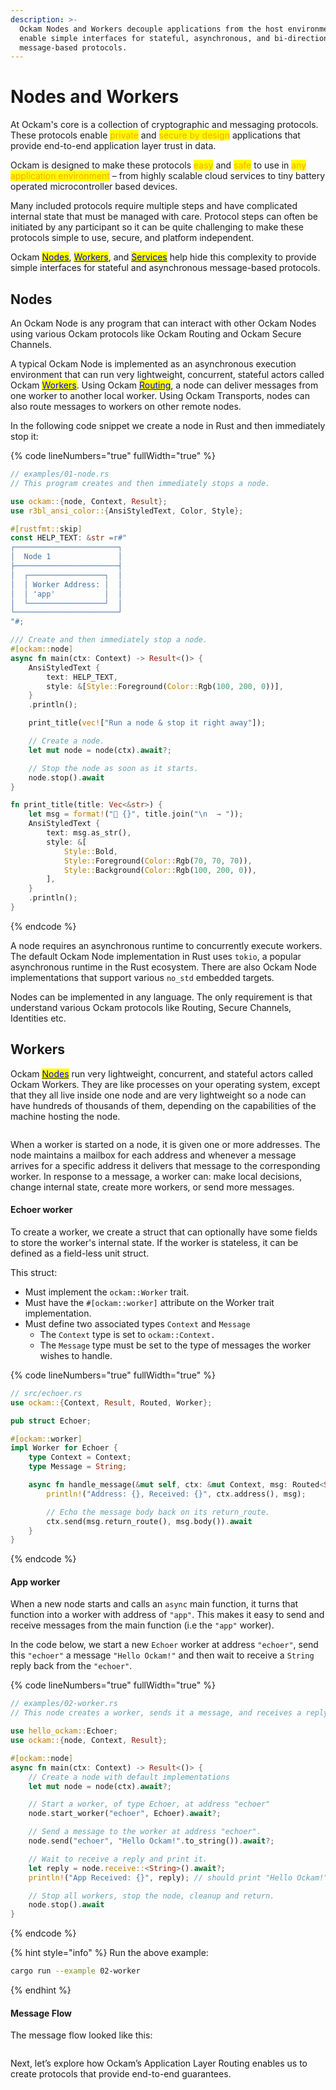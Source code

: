 ```yaml
---
description: >-
  Ockam Nodes and Workers decouple applications from the host environment and
  enable simple interfaces for stateful, asynchronous, and bi-directional
  message-based protocols.
---
```


# Nodes and Workers

At Ockam's core is a collection of cryptographic and messaging protocols. These protocols enable <mark style="color:orange;">private</mark> and <mark style="color:orange;">secure by design</mark> applications that provide end-to-end application layer trust in data.

Ockam is designed to make these protocols <mark style="color:orange;">easy</mark> and <mark style="color:orange;">safe</mark> to use in <mark style="color:orange;">any application environment</mark> – from highly scalable cloud services to tiny battery operated microcontroller based devices.

Many included protocols require multiple steps and have complicated internal state that must be managed with care. Protocol steps can often be initiated by any participant so it can be quite challenging to make these protocols simple to use, secure, and platform independent.

Ockam [<mark style="color:blue;">Nodes</mark>](nodes.md#node), [<mark style="color:blue;">Workers</mark>](nodes.md#worker), and [<mark style="color:blue;">Services</mark>](nodes.md#service) help hide this complexity to provide simple interfaces for stateful and asynchronous message-based protocols.

## Nodes

An Ockam Node is any program that can interact with other Ockam Nodes using various Ockam protocols like Ockam Routing and Ockam Secure Channels.

A typical Ockam Node is implemented as an asynchronous execution environment that can run very lightweight, concurrent, stateful actors called Ockam [<mark style="color:blue;">Workers</mark>](nodes.md#workers). Using Ockam [<mark style="color:blue;">Routing</mark>](broken-reference), a node can deliver messages from one worker to another local worker. Using Ockam Transports, nodes can also route messages to workers on other remote nodes.

In the following code snippet we create a node in Rust and then immediately stop it:

{% code lineNumbers="true" fullWidth="true" %}
```rust
// examples/01-node.rs
// This program creates and then immediately stops a node.

use ockam::{node, Context, Result};
use r3bl_ansi_color::{AnsiStyledText, Color, Style};

#[rustfmt::skip]
const HELP_TEXT: &str =r#"
┌───────────────────────┐
│  Node 1               │
├───────────────────────┤
│  ┌─────────────────┐  │
│  │ Worker Address: │  │
│  │ 'app'           │  │
│  └─────────────────┘  │
└───────────────────────┘
"#;

/// Create and then immediately stop a node.
#[ockam::node]
async fn main(ctx: Context) -> Result<()> {
    AnsiStyledText {
        text: HELP_TEXT,
        style: &[Style::Foreground(Color::Rgb(100, 200, 0))],
    }
    .println();

    print_title(vec!["Run a node & stop it right away"]);

    // Create a node.
    let mut node = node(ctx).await?;

    // Stop the node as soon as it starts.
    node.stop().await
}

fn print_title(title: Vec<&str>) {
    let msg = format!("🚀 {}", title.join("\n  → "));
    AnsiStyledText {
        text: msg.as_str(),
        style: &[
            Style::Bold,
            Style::Foreground(Color::Rgb(70, 70, 70)),
            Style::Background(Color::Rgb(100, 200, 0)),
        ],
    }
    .println();
}

```
{% endcode %}

A node requires an asynchronous runtime to concurrently execute workers. The default Ockam Node implementation in Rust uses `tokio`, a popular asynchronous runtime in the Rust ecosystem. There are also Ockam Node implementations that support various `no_std` embedded targets.

Nodes can be implemented in any language. The only requirement is that understand various Ockam protocols like Routing, Secure Channels, Identities etc.

## Workers <a href="#worker" id="worker"></a>

Ockam [<mark style="color:blue;">Nodes</mark>](nodes.md#nodes) run very lightweight, concurrent, and stateful actors called Ockam Workers. They are like processes on your operating system, except that they all live inside one node and are very lightweight so a node can have hundreds of thousands of them, depending on the capabilities of the machine hosting the node.

<img src="../../.gitbook/assets/file.excalidraw (7).svg" alt="" class="gitbook-drawing">

When a worker is started on a node, it is given one or more addresses. The node maintains a mailbox for each address and whenever a message arrives for a specific address it delivers that message to the corresponding worker. In response to a message, a worker can: make local decisions, change internal state, create more workers, or send more messages.

#### **Echoer worker**

To create a worker, we create a struct that can optionally have some fields to store the worker's internal state. If the worker is stateless, it can be defined as a field-less unit struct.

This struct:

* Must implement the `ockam::Worker` trait.
* Must have the `#[ockam::worker]` attribute on the Worker trait implementation.
* Must define two associated types `Context` and `Message`
  * The `Context` type is set to `ockam::Context.`
  * The `Message` type must be set to the type of messages the worker wishes to handle.

{% code lineNumbers="true" fullWidth="true" %}
```rust
// src/echoer.rs
use ockam::{Context, Result, Routed, Worker};

pub struct Echoer;

#[ockam::worker]
impl Worker for Echoer {
    type Context = Context;
    type Message = String;

    async fn handle_message(&mut self, ctx: &mut Context, msg: Routed<String>) -> Result<()> {
        println!("Address: {}, Received: {}", ctx.address(), msg);

        // Echo the message body back on its return_route.
        ctx.send(msg.return_route(), msg.body()).await
    }
}

```
{% endcode %}

#### App worker

When a new node starts and calls an `async` main function, it turns that function into a worker with address of `"app"`. This makes it easy to send and receive messages from the main function (i.e the `"app"` worker).

In the code below, we start a new `Echoer` worker at address `"echoer"`, send this `"echoer"` a message `"Hello Ockam!"` and then wait to receive a `String` reply back from the `"echoer"`.

{% code lineNumbers="true" fullWidth="true" %}
```rust
// examples/02-worker.rs
// This node creates a worker, sends it a message, and receives a reply.

use hello_ockam::Echoer;
use ockam::{node, Context, Result};

#[ockam::node]
async fn main(ctx: Context) -> Result<()> {
    // Create a node with default implementations
    let mut node = node(ctx).await?;

    // Start a worker, of type Echoer, at address "echoer"
    node.start_worker("echoer", Echoer).await?;

    // Send a message to the worker at address "echoer".
    node.send("echoer", "Hello Ockam!".to_string()).await?;

    // Wait to receive a reply and print it.
    let reply = node.receive::<String>().await?;
    println!("App Received: {}", reply); // should print "Hello Ockam!"

    // Stop all workers, stop the node, cleanup and return.
    node.stop().await
}

```
{% endcode %}

{% hint style="info" %}
Run the above example:

```sh
cargo run --example 02-worker
```
{% endhint %}

#### Message Flow

The message flow looked like this:

<figure><img src="../../.gitbook/assets/spaces_B6iKP7pf6tEttefAJJtl_uploads_git-blob-11b9e2fb5dead6936895bce7fc88eaa86e30c3ef_simple.001 (2).jpeg" alt=""><figcaption></figcaption></figure>

Next, let’s explore how Ockam’s Application Layer Routing enables us to create protocols that provide end-to-end guarantees.

